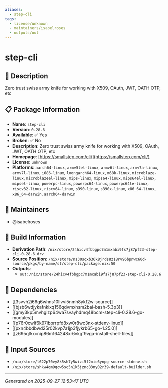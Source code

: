 ```yaml
---
aliases:
  - step-cli
tags:
  - license/unknown
  - maintainers/isabelroses
  - outputs/out
---
```


# step-cli

## 📝 Description

Zero trust swiss army knife for working with X509, OAuth, JWT, OATH OTP, etc

## 📋 Package Information

- **Name**: `step-cli`
- **Version**: `0.28.6`
- **Available**: ✅ Yes
- **Broken**: ✅ No
- **Description**: Zero trust swiss army knife for working with X509, OAuth, JWT, OATH OTP, etc
- **Homepage**: [https://smallstep.com/cli/](https://smallstep.com/cli/)
- **License**: `unknown`
- **Platforms**: `aarch64-linux`, `armv5tel-linux`, `armv6l-linux`, `armv7a-linux`, `armv7l-linux`, `i686-linux`, `loongarch64-linux`, `m68k-linux`, `microblaze-linux`, `microblazeel-linux`, `mips-linux`, `mips64-linux`, `mips64el-linux`, `mipsel-linux`, `powerpc-linux`, `powerpc64-linux`, `powerpc64le-linux`, `riscv32-linux`, `riscv64-linux`, `s390-linux`, `s390x-linux`, `x86_64-linux`, `x86_64-darwin`, `aarch64-darwin`
## 👥 Maintainers

- @isabelroses


## 🔧 Build Information

- **Derivation Path**: `/nix/store/24hicv4fbbgpc7m1mxabi9fs7j87pf23-step-cli-0.28.6.drv`
- **Source Position**: `/nix/store/ns30sqxb36k8jrds8z18rv96bpnwc60d-source/pkgs/by-name/st/step-cli/package.nix:50`
- **Outputs**:
  - `out`:  `/nix/store/24hicv4fbbgpc7m1mxabi9fs7j87pf23-step-cli-0.28.6`

## 🔗 Dependencies

- [[3svvh2i66g6whns10llvvi5nmh8ykf2w-source]]
- [[bjsb6wdjykafnkixq156qdvmxhsm2bai-bash-5.3p3]]
- [[gmy3kp5mvhgizp64wa7svayhdmq48bcm-step-cli-0.28.6-go-modules]]
- [[p76r0cwlf6k97ibprrpfd8xw0r8wc3nx-stdenv-linux]]
- [[pxn4bbdbwd25r02kvp7a1jp3fjykrb65-go-1.25.0]]
- [[z695ql5xcnip86m164248xr6vkgf9vga-install-shell-files]]

## 📁 Input Sources

- `/nix/store/l622p70vy8k5sh7y5wizi5f2mic6ynpg-source-stdenv.sh`
- `/nix/store/shkw4qm9qcw5sc5n1k5jznc83ny02r39-default-builder.sh`

---
*Generated on 2025-09-27 12:53:47 UTC*
